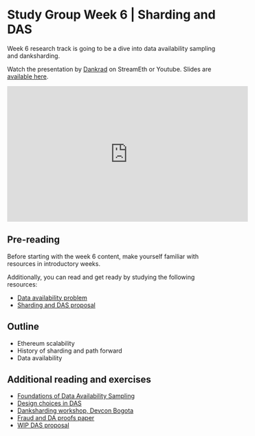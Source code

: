 # Study Group Week 6 | Sharding and DAS

Week 6 research track is going to be a dive into data availability sampling and danksharding. 

Watch the presentation by [Dankrad](https://twitter.com/dankrad) on StreamEth or Youtube. Slides are [available here](https://github.com/eth-protocol-fellows/protocol-studies/blob/main/docs/eps/presentations/week6_research.pdf). 

<iframe width="560" height="315" src="https://www.youtube.com/embed/ro2AGRkLC2s?si=IaNwL7OXl5tQvqOM" title="YouTube video player" frameborder="0" allow="accelerometer; autoplay; clipboard-write; encrypted-media; gyroscope; picture-in-picture; web-share" referrerpolicy="strict-origin-when-cross-origin" allowfullscreen></iframe>

## Pre-reading

Before starting with the week 6 content, make yourself familiar with resources in introductory weeks. 

Additionally, you can read and get ready by studying the following resources:

- [Data availability problem](https://www.youtube.com/watch?v=OJT_fR7wexw)
- [Sharding and DAS proposal](https://hackmd.io/@vbuterin/sharding_proposal)

## Outline

- Ethereum scalability
- History of sharding and path forward
- Data availability

## Additional reading and exercises 

- [Foundations of Data Availability Sampling](https://www.youtube.com/watch?v=KUNE3kR1kwU)
- [Design choices in DAS](https://www.youtube.com/watch?v=Al7Jns8bCO4)
- [Danksharding workshop, Devcon Bogota](https://www.youtube.com/watch?v=8L2C6RDMV9Q)
- [Fraud and DA proofs paper](https://arxiv.org/abs/1809.09044)
- [WIP DAS proposal](https://hackmd.io/@vbuterin/das)
